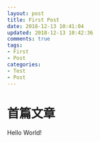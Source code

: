 ```yaml
---
layout: post
title: First Post
date: 2018-12-13 10:41:04
updated: 2018-12-13 10:42:36
comments: true
tags:
- First
- Post
categories:
- Test
- Post
---
```


# 首篇文章

Hello World!
